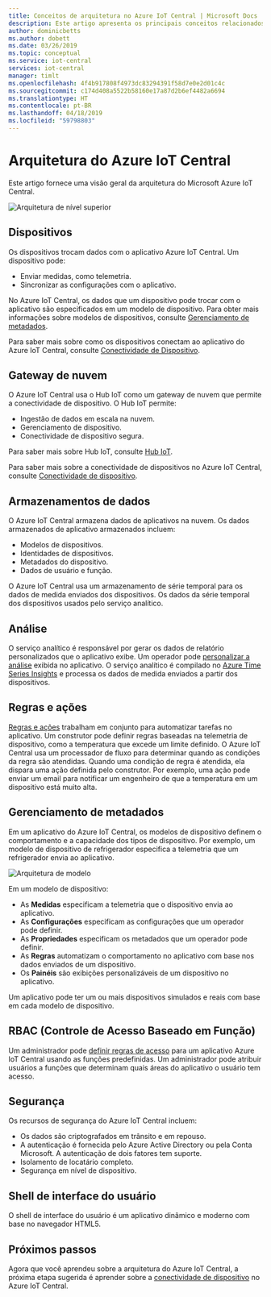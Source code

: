 ```yaml
---
title: Conceitos de arquitetura no Azure IoT Central | Microsoft Docs
description: Este artigo apresenta os principais conceitos relacionados à arquitetura do Azure IoT Central
author: dominicbetts
ms.author: dobett
ms.date: 03/26/2019
ms.topic: conceptual
ms.service: iot-central
services: iot-central
manager: timlt
ms.openlocfilehash: 4f4b917808f4973dc83294391f58d7e0e2d01c4c
ms.sourcegitcommit: c174d408a5522b58160e17a87d2b6ef4482a6694
ms.translationtype: HT
ms.contentlocale: pt-BR
ms.lasthandoff: 04/18/2019
ms.locfileid: "59798803"
---
```

# <a name="azure-iot-central-architecture"></a>Arquitetura do Azure IoT Central

Este artigo fornece uma visão geral da arquitetura do Microsoft Azure IoT Central.

![Arquitetura de nível superior](media/concepts-architecture/architecture.png)

## <a name="devices"></a>Dispositivos

Os dispositivos trocam dados com o aplicativo Azure IoT Central. Um dispositivo pode:

- Enviar medidas, como telemetria.
- Sincronizar as configurações com o aplicativo.

No Azure IoT Central, os dados que um dispositivo pode trocar com o aplicativo são especificados em um modelo de dispositivo. Para obter mais informações sobre modelos de dispositivos, consulte [Gerenciamento de metadados](#metadata-management).

Para saber mais sobre como os dispositivos conectam ao aplicativo do Azure IoT Central, consulte [Conectividade de Dispositivo](concepts-connectivity.md).

## <a name="cloud-gateway"></a>Gateway de nuvem

O Azure IoT Central usa o Hub IoT como um gateway de nuvem que permite a conectividade de dispositivo. O Hub IoT permite:

- Ingestão de dados em escala na nuvem.
- Gerenciamento de dispositivo.
- Conectividade de dispositivo segura.

Para saber mais sobre Hub IoT, consulte [Hub IoT](https://docs.microsoft.com/azure/iot-hub/).

Para saber mais sobre a conectividade de dispositivos no Azure IoT Central, consulte [Conectividade de dispositivo](concepts-connectivity.md).

## <a name="data-stores"></a>Armazenamentos de dados

O Azure IoT Central armazena dados de aplicativos na nuvem. Os dados armazenados de aplicativo armazenados incluem:

- Modelos de dispositivos.
- Identidades de dispositivos.
- Metadados do dispositivo.
- Dados de usuário e função.

O Azure IoT Central usa um armazenamento de série temporal para os dados de medida enviados dos dispositivos. Os dados da série temporal dos dispositivos usados pelo serviço analítico.

## <a name="analytics"></a>Análise

O serviço analítico é responsável por gerar os dados de relatório personalizados que o aplicativo exibe. Um operador pode [personalizar a análise](howto-create-analytics.md) exibida no aplicativo. O serviço analítico é compilado no [Azure Time Series Insights](https://azure.microsoft.com/services/time-series-insights/) e processa os dados de medida enviados a partir dos dispositivos.

## <a name="rules-and-actions"></a>Regras e ações

[Regras e ações](howto-create-telemetry-rules.md) trabalham em conjunto para automatizar tarefas no aplicativo. Um construtor pode definir regras baseadas na telemetria de dispositivo, como a temperatura que excede um limite definido. O Azure IoT Central usa um processador de fluxo para determinar quando as condições da regra são atendidas. Quando uma condição de regra é atendida, ela dispara uma ação definida pelo construtor. Por exemplo, uma ação pode enviar um email para notificar um engenheiro de que a temperatura em um dispositivo está muito alta.

## <a name="metadata-management"></a>Gerenciamento de metadados

Em um aplicativo do Azure IoT Central, os modelos de dispositivo definem o comportamento e a capacidade dos tipos de dispositivo. Por exemplo, um modelo de dispositivo de refrigerador especifica a telemetria que um refrigerador envia ao aplicativo.

![Arquitetura de modelo](media/concepts-architecture/template_architecture.png)

Em um modelo de dispositivo:

- As **Medidas** especificam a telemetria que o dispositivo envia ao aplicativo.
- As **Configurações** especificam as configurações que um operador pode definir.
- As **Propriedades** especificam os metadados que um operador pode definir.
- As **Regras** automatizam o comportamento no aplicativo com base nos dados enviados de um dispositivo.
- Os **Painéis** são exibições personalizáveis de um dispositivo no aplicativo.

Um aplicativo pode ter um ou mais dispositivos simulados e reais com base em cada modelo de dispositivo.

## <a name="role-based-access-control-rbac"></a>RBAC (Controle de Acesso Baseado em Função)

Um administrador pode [definir regras de acesso](howto-administer.md) para um aplicativo Azure IoT Central usando as funções predefinidas. Um administrador pode atribuir usuários a funções que determinam quais áreas do aplicativo o usuário tem acesso.

## <a name="security"></a>Segurança

Os recursos de segurança do Azure IoT Central incluem:

- Os dados são criptografados em trânsito e em repouso.
- A autenticação é fornecida pelo Azure Active Directory ou pela Conta Microsoft. A autenticação de dois fatores tem suporte.
- Isolamento de locatário completo.
- Segurança em nível de dispositivo.

## <a name="ui-shell"></a>Shell de interface do usuário

O shell de interface do usuário é um aplicativo dinâmico e moderno com base no navegador HTML5.

## <a name="next-steps"></a>Próximos passos

Agora que você aprendeu sobre a arquitetura do Azure IoT Central, a próxima etapa sugerida é aprender sobre a [conectividade de dispositivo](concepts-connectivity.md) no Azure IoT Central.